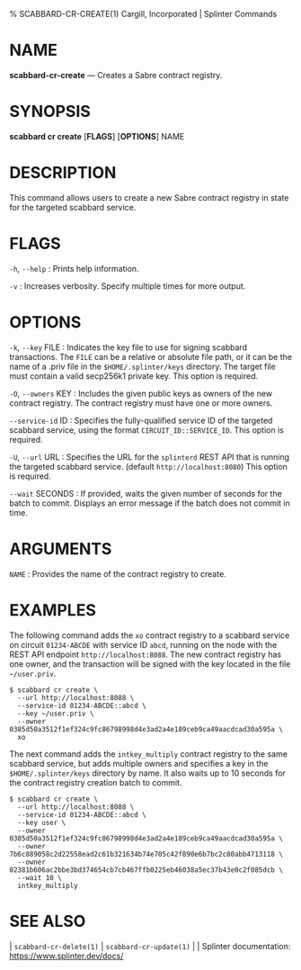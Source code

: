 % SCABBARD-CR-CREATE(1) Cargill, Incorporated | Splinter Commands
<!--
  Copyright 2018-2020 Cargill Incorporated
  Licensed under Creative Commons Attribution 4.0 International License
  https://creativecommons.org/licenses/by/4.0/
-->

NAME
====

**scabbard-cr-create** — Creates a Sabre contract registry.

SYNOPSIS
========

**scabbard cr create** \[**FLAGS**\] \[**OPTIONS**\] NAME

DESCRIPTION
===========
This command allows users to create a new Sabre contract registry in state for
the targeted scabbard service.

FLAGS
=====
`-h`, `--help`
: Prints help information.

`-v`
: Increases verbosity. Specify multiple times for more output.

OPTIONS
=======
`-k`, `--key` FILE
: Indicates the key file to use for signing scabbard transactions. The `FILE`
  can be a relative or absolute file path, or it can be the name of a .priv file
  in the `$HOME/.splinter/keys` directory. The target file must contain a valid
  secp256k1 private key. This option is required.

`-O`, `--owners` KEY
: Includes the given public keys as owners of the new contract registry. The
  contract registry must have one or more owners.

`--service-id` ID
: Specifies the fully-qualified service ID of the targeted scabbard service,
  using the format `CIRCUIT_ID::SERVICE_ID`. This option is required.

`-U`, `--url` URL
: Specifies the URL for the `splinterd` REST API that is running the targeted
  scabbard service. (default `http://localhost:8080`) This option is required.

`--wait` SECONDS
: If provided, waits the given number of seconds for the batch to commit.
  Displays an error message if the batch does not commit in time.

ARGUMENTS
=========
`NAME`
: Provides the name of the contract registry to create.

EXAMPLES
========
The following command adds the `xo` contract registry to a scabbard service on
circuit `01234-ABCDE` with service ID `abcd`, running on the node with the
REST API endpoint `http://localhost:8088`. The new contract registry has one
owner, and the transaction will be signed with the key located in the file
`~/user.priv`.

```
$ scabbard cr create \
  --url http://localhost:8088 \
  --service-id 01234-ABCDE::abcd \
  --key ~/user.priv \
  --owner 0385d50a3512f1ef324c9fc86798998d4e3ad2a4e189ceb9ca49aacdcad30a595a \
  xo
```

The next command adds the `intkey_multiply` contract registry to the same
scabbard service, but adds multiple owners and specifies a key in the
`$HOME/.splinter/keys` directory by name. It also waits up to 10 seconds for the
contract registry creation batch to commit.

```
$ scabbard cr create \
  --url http://localhost:8088 \
  --service-id 01234-ABCDE::abcd \
  --key user \
  --owner 0385d50a3512f1ef324c9fc86798998d4e3ad2a4e189ceb9ca49aacdcad30a595a \
  --owner 7b6c889058c2d22558ead2c61b321634b74e705c42f890e6b7bc2c80abb4713118 \
  --owner 02381b606ac2bbe3bd374654cb7cb467ffb0225eb46038a5ec37b43e0c2f085dcb \
  --wait 10 \
  intkey_multiply
```

SEE ALSO
========
| `scabbard-cr-delete(1)`
| `scabbard-cr-update(1)`
|
| Splinter documentation: https://www.splinter.dev/docs/
